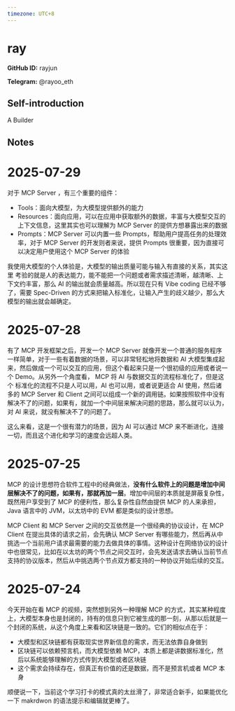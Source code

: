 ```yaml
---
timezone: UTC+8
---
```


# ray

**GitHub ID:** rayjun

**Telegram:** @rayoo_eth

## Self-introduction

A Builder

## Notes

<!-- Content_START -->
# 2025-07-29

对于 MCP Server ，有三个重要的组件：

- Tools：面向大模型，为大模型提供额外的能力
- Resources：面向应用，可以在应用中获取额外的数据，丰富与大模型交互的上下文信息，这里其实也可以理解为 MCP Server 的提供方想暴露出来的数据
- Prompts：MCP Server 可以内置一些 Prompts，帮助用户提高任务的处理效率，对于 MCP Server 的开发则者来说，提供 Prompts 很重要，因为直接可以决定用户使用这个 MCP Server 的体验

我使用大模型的个人体验是，大模型的输出质量可能与输入有直接的关系，其实这里 考验的就是人的表达能力，能不能把一个问题或者需求描述清晰，越清晰、上下文约丰富，那么 AI 的输出就会质量越高。所以现在只有 Vibe coding 已经不够了，需要 Spec-Driven 的方式来把输入标准化，让输入产生的歧义越少，那么大模型的输出就会越确定。

# 2025-07-28

有了 MCP 开发框架之后，开发一个 MCP Server 就像开发一个普通的服务程序一样简单，对于一些有着数据的场景，可以非常轻松地将数据和 AI 大模型集成起来，然后做成一个可以交互的应用，但这个看起来只是一个很初级的应用或者说一个 Demo。从另外一个角度看， MCP 将 AI 与数据交互的流程标准化了，但是这个 标准化的流程不只是人可以用，AI 也可以用，或者说更适合 AI 使用，然后诸多的 MCP Server 和 Client 之间可以组成一个新的调用链。如果按照软件中没有解决不了的问题，如果有，就加一个中间层来解决问题的思路，那么就可以认为，对 AI 来说，就没有解决不了的问题了。

这么来看，这是一个很有潜力的场景，因为 AI 可以通过 MCP 来不断进化，连接一切，而且这个进化和学习的速度会远超人类。

# 2025-07-25

MCP 的设计思想符合软件工程中的经典做法，**没有什么软件上的问题是增加中间层解决不了的问题，如果有，那就再加一层**。增加中间层的本质就是屏蔽复杂性，既然用户享受到了 MCP 的便利性，那么复杂性自然由提供 MCP 的人来承担，Java 语言中的 JVM，以太坊中的 EVM 都是类似的设计思想。

MCP Client 和 MCP Server 之间的交互依然是一个很经典的协议设计，在 MCP Client 在提出具体的请求之前，会先确认 MCP Server 有哪些能力，然后再从中挑选一个当前用户请求最需要的能力去做具体的事情。这种设计在网络协议的设计中也很常见，比如在以太坊的两个节点之间交互时，会先发送请求去确认当前节点支持的协议版本，然后从中挑选两个节点双方都支持的一种协议开始后续的交互。

# 2025-07-24

今天开始在看 MCP 的视频，突然想到另外一种理解 MCP 的方式，其实某种程度上，大模型本身也是封闭的，持有的信息只到它被生成的那一刻，从那以后就是一个封闭的系统，从这个角度上来看和区块链是一致的。它们的相似点在于：

- 大模型和区块链都有获取现实世界新信息的需求，而无法依靠自身做到
- 区块链可以依赖预言机，而大模型依赖 MCP，本质上都是讲数据标准化，然后以系统能够理解的方式传到大模型或者区块链
- 这个需求会持续存在，但真正有价值的还是数据，而不是预言机或者 MCP 本身


顺便说一下，当前这个学习打卡的模式真的太丝滑了，非常适合新手，如果能优化一下 makrdwon 的语法提示和编辑就更棒了。
<!-- Content_END -->
